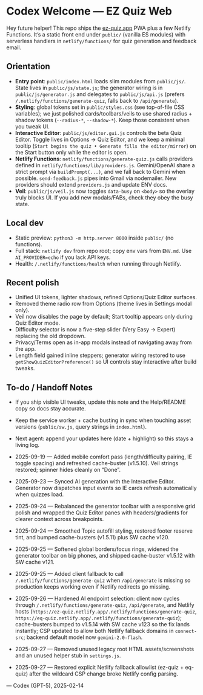 # Codex Welcome — EZ Quiz Web

Hey future helper! This repo ships the [ez-quiz.app](https://ez-quiz.app) PWA plus a few Netlify Functions. It’s a static front end under `public/` (vanilla ES modules) with serverless handlers in `netlify/functions/` for quiz generation and feedback email.

## Orientation
- **Entry point**: `public/index.html` loads slim modules from `public/js/`. State lives in `public/js/state.js`; the generator wiring is in `public/js/generator.js` and delegates to `public/js/api.js` (prefers `/.netlify/functions/generate-quiz`, falls back to `/api/generate`).
- **Styling**: global tokens set in `public/styles.css` (see top-of-file CSS variables); we just polished cards/toolbars/veils to use shared radius + shadow tokens (`--radius-*`, `--shadow-*`). Keep those consistent when you tweak UI.
- **Interactive Editor**: `public/js/editor.gui.js` controls the beta Quiz Editor. Toggle lives in Options → Quiz Editor, and we keep a minimal tooltip (`Start begins the quiz • Generate fills the editor/mirror`) on the Start button only while the editor is open.
- **Netlify Functions**: `netlify/functions/generate-quiz.js` calls providers defined in `netlify/functions/lib/providers.js`. Gemini/OpenAI share a strict prompt via `buildPrompt(...)`, and we fall back to Gemini when possible. `send-feedback.js` pipes into Gmail via nodemailer. New providers should extend `providers.js` and update ENV docs.
- **Veil**: `public/js/veil.js` now toggles `data-busy` on `<body>` so the overlay truly blocks UI. If you add new modals/FABs, check they obey the busy state.

## Local dev
- Static preview: `python3 -m http.server 8000` inside `public/` (no functions).
- Full stack: `netlify dev` from repo root; copy env vars from `ENV.md`. Use `AI_PROVIDER=echo` if you lack API keys.
- Health: `/.netlify/functions/health` when running through Netlify.

## Recent polish
- Unified UI tokens, lighter shadows, refined Options/Quiz Editor surfaces.
- Removed theme radio row from Options (theme lives in Settings modal only).
- Veil now disables the page by default; Start tooltip appears only during Quiz Editor mode.
- Difficulty selector is now a five-step slider (Very Easy → Expert) replacing the old dropdown.
- Privacy/Terms open as in-app modals instead of navigating away from the app.
- Length field gained inline steppers; generator wiring restored to use `getShowQuizEditorPreference()` so UI controls stay interactive after build tweaks.

## To-do / Handoff Notes
- If you ship visible UI tweaks, update this note and the Help/README copy so docs stay accurate.
- Keep the service worker + cache busting in sync when touching asset versions (`public/sw.js`, query strings in `index.html`).
- Next agent: append your updates here (date + highlight) so this stays a living log.

- 2025-09-19 — Added mobile comfort pass (length/difficulty pairing, IE toggle spacing) and refreshed cache-buster (v1.5.10). Veil strings restored; spinner hides cleanly on “Done”.
- 2025-09-23 — Synced AI generation with the Interactive Editor. Generator now dispatches input events so IE cards refresh automatically when quizzes load.
- 2025-09-24 — Rebalanced the generator toolbar with a responsive grid polish and wrapped the Quiz Editor panes with headers/gradients for clearer context across breakpoints.
- 2025-09-24 — Smoothed Topic autofill styling, restored footer reserve tint, and bumped cache-busters (v1.5.11) plus SW cache v120.
- 2025-09-25 — Softened global borders/focus rings, widened the generator toolbar on big phones, and shipped cache-buster v1.5.12 with SW cache v121.
- 2025-09-25 — Added client fallback to call `/.netlify/functions/generate-quiz` when `/api/generate` is missing so production keeps working even if Netlify redirects go missing.
- 2025-09-26 — Hardened AI endpoint selection: client now cycles through `/.netlify/functions/generate-quiz`, `/api/generate`, and Netlify hosts (`https://ez-quiz.netlify.app/.netlify/functions/generate-quiz`, `https://eq-quiz.netlify.app/.netlify/functions/generate-quiz`); cache-busters bumped to v1.5.14 with SW cache v123 so the fix lands instantly; CSP updated to allow both Netlify fallback domains in `connect-src`; backend default model now `gemini-2.0-flash`.
- 2025-09-27 — Removed unused legacy root HTML assets/screenshots and an unused helper stub in `settings.js`.
- 2025-09-27 — Restored explicit Netlify fallback allowlist (ez-quiz + eq-quiz) after the wildcard CSP change broke Netlify config parsing.

— Codex (GPT-5), 2025-02-14
